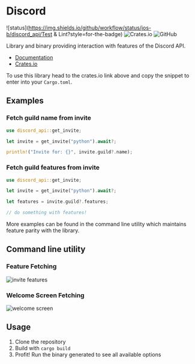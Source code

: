 # Discord

![status](https://img.shields.io/github/workflow/status/jos-b/discord_api/Test & Lint?style=for-the-badge)
![Crates.io](https://img.shields.io/crates/v/discord_api?style=for-the-badge)
![GitHub](https://img.shields.io/github/license/jos-b/discord_api?style=for-the-badge)


Library and binary providing interaction with features of the Discord API.

- [Documentation](https://docs.rs/discord_api/)
- [Crates.io](https://crates.io/crates/discord_api)

To use this library head to the crates.io link above and copy the snippet to enter into your `Cargo.toml`.

## Examples

### Fetch guild name from invite

```rust
use discord_api::get_invite;

let invite = get_invite("python").await?;

println!("Invite for: {}", invite.guild?.name);
```

### Fetch guild features from invite

```rust
use discord_api::get_invite;

let invite = get_invite("python").await?;

let features = invite.guild?.features;

// do something with features!
```

More examples can be found in the command line utility which maintains feature parity with the library.

## Command line utility

### Feature Fetching

![invite features](https://raw.githubusercontent.com/jos-b/discord/master/screenshots/invite_features.png)

### Welcome Screen Fetching

![welcome screen](https://raw.githubusercontent.com/jos-b/discord/master/screenshots/invite_welcome.png)

## Usage

1. Clone the repository
2. Build with `cargo build`
3. Profit! Run the binary generated to see all available options
